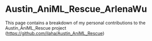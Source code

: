 # Austin_AniML_Rescue_ArlenaWu
This page contains a breakdown of my personal contributions to the Austin_AniML_Rescue project (https://github.com/ilaha/Austin_AniML_Rescue)
